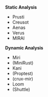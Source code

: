 **Static Analysis**
- Prusti
- Creusot
- Aenas
- Verus
- MIRAI

**Dynamic Analysis**
- Miri
- (MiniRust)
- Kani
- (Proptest)
- (crux-mir)
- Loom
- (Shuttle)
